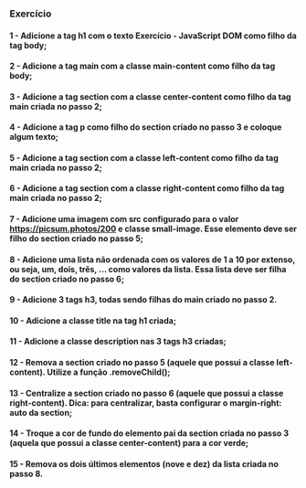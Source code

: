 ### Exercício

#### 1 - Adicione a tag h1 com o texto Exercício - JavaScript DOM como filho da tag body;
#### 2 - Adicione a tag main com a classe main-content como filho da tag body;
#### 3 - Adicione a tag section com a classe center-content como filho da tag main criada no passo 2;
#### 4 - Adicione a tag p como filho do section criado no passo 3 e coloque algum texto;
#### 5 - Adicione a tag section com a classe left-content como filho da tag main criada no passo 2;
#### 6 - Adicione a tag section com a classe right-content como filho da tag main criada no passo 2;
#### 7 - Adicione uma imagem com src configurado para o valor https://picsum.photos/200 e classe small-image. Esse elemento deve ser filho do section criado no passo 5;
#### 8 - Adicione uma lista não ordenada com os valores de 1 a 10 por extenso, ou seja, um, dois, três, … como valores da lista. Essa lista deve ser filha do section criado no passo 6;
#### 9 - Adicione 3 tags h3, todas sendo filhas do main criado no passo 2.
#### 10 - Adicione a classe title na tag h1 criada;
#### 11 - Adicione a classe description nas 3 tags h3 criadas;
#### 12 - Remova a section criado no passo 5 (aquele que possui a classe left-content). Utilize a função .removeChild();
#### 13 - Centralize a section criado no passo 6 (aquele que possui a classe right-content). Dica: para centralizar, basta configurar o margin-right: auto da section;
#### 14 - Troque a cor de fundo do elemento pai da section criada no passo 3 (aquela que possui a classe center-content) para a cor verde;
#### 15 - Remova os dois últimos elementos (nove e dez) da lista criada no passo 8.